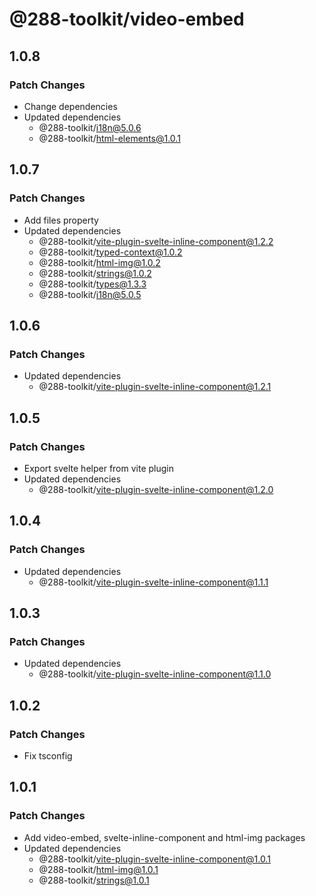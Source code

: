 # @288-toolkit/video-embed

## 1.0.8

### Patch Changes

- Change dependencies
- Updated dependencies
  - @288-toolkit/i18n@5.0.6
  - @288-toolkit/html-elements@1.0.1

## 1.0.7

### Patch Changes

- Add files property
- Updated dependencies
  - @288-toolkit/vite-plugin-svelte-inline-component@1.2.2
  - @288-toolkit/typed-context@1.0.2
  - @288-toolkit/html-img@1.0.2
  - @288-toolkit/strings@1.0.2
  - @288-toolkit/types@1.3.3
  - @288-toolkit/i18n@5.0.5

## 1.0.6

### Patch Changes

- Updated dependencies
  - @288-toolkit/vite-plugin-svelte-inline-component@1.2.1

## 1.0.5

### Patch Changes

- Export svelte helper from vite plugin
- Updated dependencies
  - @288-toolkit/vite-plugin-svelte-inline-component@1.2.0

## 1.0.4

### Patch Changes

- Updated dependencies
  - @288-toolkit/vite-plugin-svelte-inline-component@1.1.1

## 1.0.3

### Patch Changes

- Updated dependencies
  - @288-toolkit/vite-plugin-svelte-inline-component@1.1.0

## 1.0.2

### Patch Changes

- Fix tsconfig

## 1.0.1

### Patch Changes

- Add video-embed, svelte-inline-component and html-img packages
- Updated dependencies
  - @288-toolkit/vite-plugin-svelte-inline-component@1.0.1
  - @288-toolkit/html-img@1.0.1
  - @288-toolkit/strings@1.0.1
